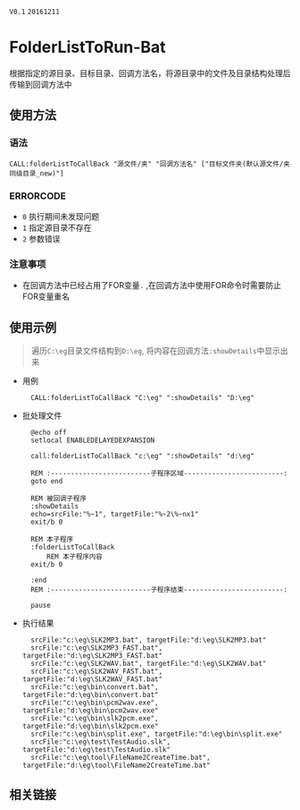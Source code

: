 `V0.1` `20161211`
# FolderListToRun-Bat

根据指定的源目录、目标目录、回调方法名，将源目录中的文件及目录结构处理后传输到回调方法中

## 使用方法

### 语法
	CALL:folderListToCallBack "源文件/夹" "回调方法名" ["目标文件夹(默认源文件/夹同级目录_new)"]

### ERRORCODE
- `0` 执行期间未发现问题
- `1` 指定源目录不存在
- `2` 参数错误

### 注意事项
- 在回调方法中已经占用了FOR变量`.` ,在回调方法中使用FOR命令时需要防止FOR变量重名

## 使用示例

> 遍历`C:\eg`目录文件结构到`D:\eg`, 将内容在回调方法`:showDetails`中显示出来

- 用例
	
		CALL:folderListToCallBack "C:\eg" ":showDetails" "D:\eg"

- 批处理文件

		@echo off
		setlocal ENABLEDELAYEDEXPANSION

		call:folderListToCallBack "c:\eg" ":showDetails" "d:\eg"

		REM :-------------------------子程序区域-------------------------:
		goto end

		REM 被回调子程序
		:showDetails
		echo=srcFile:"%~1", targetFile:"%~2\%~nx1"
		exit/b 0

		REM 本子程序
		:folderListToCallBack
			REM 本子程序内容
		exit/b 0

		:end
		REM :-------------------------子程序结束-------------------------:

		pause

- 执行结果

		srcFile:"c:\eg\SLK2MP3.bat", targetFile:"d:\eg\SLK2MP3.bat"
		srcFile:"c:\eg\SLK2MP3_FAST.bat", targetFile:"d:\eg\SLK2MP3_FAST.bat"
		srcFile:"c:\eg\SLK2WAV.bat", targetFile:"d:\eg\SLK2WAV.bat"
		srcFile:"c:\eg\SLK2WAV_FAST.bat", targetFile:"d:\eg\SLK2WAV_FAST.bat"
		srcFile:"c:\eg\bin\convert.bat", targetFile:"d:\eg\bin\convert.bat"
		srcFile:"c:\eg\bin\pcm2wav.exe", targetFile:"d:\eg\bin\pcm2wav.exe"
		srcFile:"c:\eg\bin\slk2pcm.exe", targetFile:"d:\eg\bin\slk2pcm.exe"
		srcFile:"c:\eg\bin\split.exe", targetFile:"d:\eg\bin\split.exe"
		srcFile:"c:\eg\test\TestAudio.slk", targetFile:"d:\eg\test\TestAudio.slk"
		srcFile:"c:\eg\tool\FileName2CreateTime.bat", targetFile:"d:\eg\tool\FileName2CreateTime.bat"

## 相关链接

